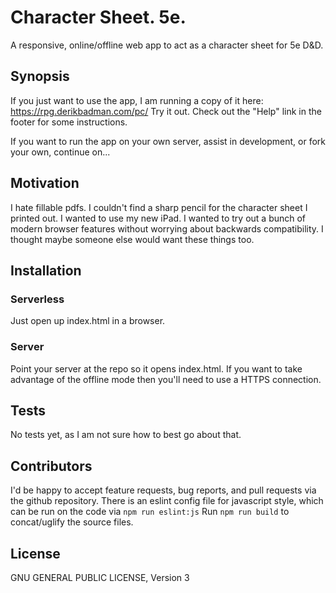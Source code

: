 # Character Sheet. 5e.

A responsive, online/offline web app to act as a character sheet for 5e D&D.

## Synopsis

If you just want to use the app, I am running a copy of it here: https://rpg.derikbadman.com/pc/ Try it out. Check out the "Help" link in the footer for some instructions.

If you want to run the app on your own server, assist in development, or fork your own, continue on...

## Motivation

I hate fillable pdfs. I couldn't find a sharp pencil for the character sheet I printed out. I wanted to use my new iPad. I wanted to try out a bunch of modern browser features without worrying about backwards compatibility. I thought maybe someone else would want these things too.

## Installation

### Serverless

Just open up index.html in a browser.

### Server

Point your server at the repo so it opens index.html. If you want to take advantage of the offline mode then you'll need to use a HTTPS connection.

## Tests

No tests yet, as I am not sure how to best go about that.

## Contributors

I'd be happy to accept feature requests, bug reports, and pull requests via the github repository. There is an eslint config file for javascript style, which can be run on the code via ```npm run eslint:js``` Run ```npm run build``` to concat/uglify the source files.

## License

GNU GENERAL PUBLIC LICENSE, Version 3